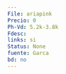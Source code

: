 ```yaml
---
File: ariapink
Precio: 0
Ph-Vd: 5.2k-3.8k
Fdesc: 
links: si
Status: None
fuente: Garca
bd: no
---
```

